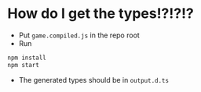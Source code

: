# How do I get the types!?!?!?

- Put `game.compiled.js` in the repo root
- Run

```bash
npm install
npm start
```

- The generated types should be in `output.d.ts`

